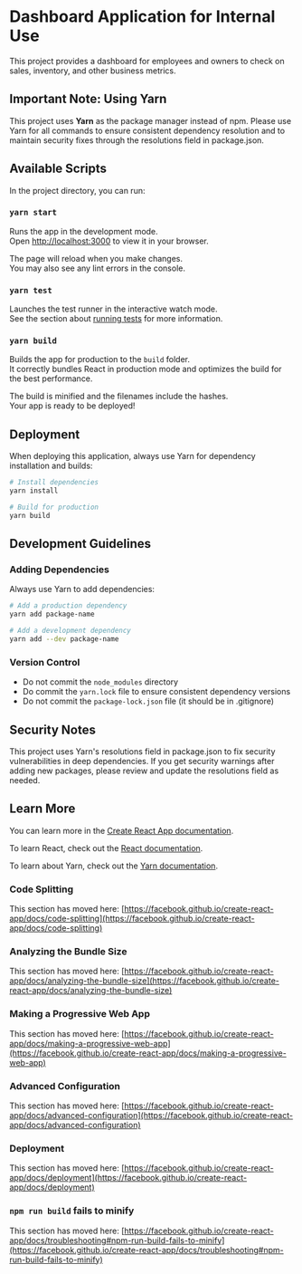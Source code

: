 # Dashboard Application for Internal Use

This project provides a dashboard for employees and owners to check on sales, inventory, and other business metrics.

## Important Note: Using Yarn

This project uses **Yarn** as the package manager instead of npm. Please use Yarn for all commands to ensure consistent dependency resolution and to maintain security fixes through the resolutions field in package.json.

## Available Scripts

In the project directory, you can run:

### `yarn start`

Runs the app in the development mode.\
Open [http://localhost:3000](http://localhost:3000) to view it in your browser.

The page will reload when you make changes.\
You may also see any lint errors in the console.

### `yarn test`

Launches the test runner in the interactive watch mode.\
See the section about [running tests](https://facebook.github.io/create-react-app/docs/running-tests) for more information.

### `yarn build`

Builds the app for production to the `build` folder.\
It correctly bundles React in production mode and optimizes the build for the best performance.

The build is minified and the filenames include the hashes.\
Your app is ready to be deployed!

## Deployment

When deploying this application, always use Yarn for dependency installation and builds:

```bash
# Install dependencies
yarn install

# Build for production
yarn build
```

## Development Guidelines

### Adding Dependencies

Always use Yarn to add dependencies:

```bash
# Add a production dependency
yarn add package-name

# Add a development dependency
yarn add --dev package-name
```

### Version Control

- Do not commit the `node_modules` directory
- Do commit the `yarn.lock` file to ensure consistent dependency versions
- Do not commit the `package-lock.json` file (it should be in .gitignore)

## Security Notes

This project uses Yarn's resolutions field in package.json to fix security vulnerabilities in deep dependencies. If you get security warnings after adding new packages, please review and update the resolutions field as needed.

## Learn More

You can learn more in the [Create React App documentation](https://facebook.github.io/create-react-app/docs/getting-started).

To learn React, check out the [React documentation](https://reactjs.org/).

To learn about Yarn, check out the [Yarn documentation](https://yarnpkg.com/getting-started).

### Code Splitting

This section has moved here: [https://facebook.github.io/create-react-app/docs/code-splitting](https://facebook.github.io/create-react-app/docs/code-splitting)

### Analyzing the Bundle Size

This section has moved here: [https://facebook.github.io/create-react-app/docs/analyzing-the-bundle-size](https://facebook.github.io/create-react-app/docs/analyzing-the-bundle-size)

### Making a Progressive Web App

This section has moved here: [https://facebook.github.io/create-react-app/docs/making-a-progressive-web-app](https://facebook.github.io/create-react-app/docs/making-a-progressive-web-app)

### Advanced Configuration

This section has moved here: [https://facebook.github.io/create-react-app/docs/advanced-configuration](https://facebook.github.io/create-react-app/docs/advanced-configuration)

### Deployment

This section has moved here: [https://facebook.github.io/create-react-app/docs/deployment](https://facebook.github.io/create-react-app/docs/deployment)

### `npm run build` fails to minify

This section has moved here: [https://facebook.github.io/create-react-app/docs/troubleshooting#npm-run-build-fails-to-minify](https://facebook.github.io/create-react-app/docs/troubleshooting#npm-run-build-fails-to-minify)
